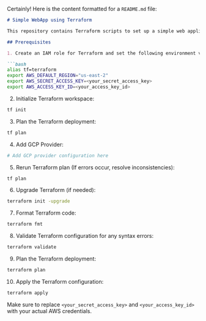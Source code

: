 Certainly! Here is the content formatted for a `README.md` file:

```markdown
# Simple WebApp using Terraform

This repository contains Terraform scripts to set up a simple web application. Follow the steps below to deploy the infrastructure.

## Prerequisites

1. Create an IAM role for Terraform and set the following environment variables:

```bash
alias tf=terraform
export AWS_DEFAULT_REGION="us-east-2"
export AWS_SECRET_ACCESS_KEY=<your_secret_access_key>
export AWS_ACCESS_KEY_ID=<your_access_key_id>
```

2. Initialize Terraform workspace:

```bash
tf init
```

3. Plan the Terraform deployment:

```bash
tf plan
```

4. Add GCP Provider:

```bash
# Add GCP provider configuration here
```

5. Rerun Terraform plan (If errors occur, resolve inconsistencies):

```bash
tf plan
```

6. Upgrade Terraform (if needed):

```bash
terraform init -upgrade
```

7. Format Terraform code:

```bash
terraform fmt
```

8. Validate Terraform configuration for any syntax errors:

```bash
terraform validate
```

9. Plan the Terraform deployment:

```bash
terraform plan
```

10. Apply the Terraform configuration:

```bash
terraform apply
```

Make sure to replace `<your_secret_access_key>` and `<your_access_key_id>` with your actual AWS credentials.
```